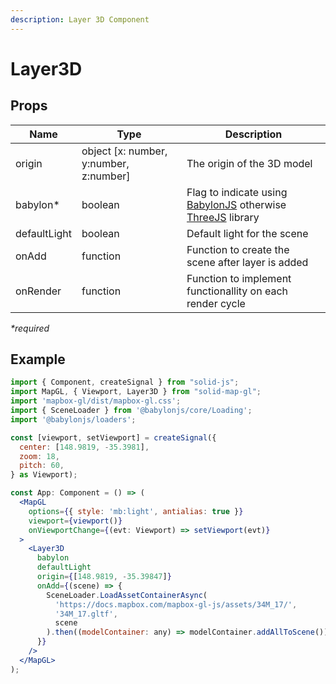 ```yaml
---
description: Layer 3D Component
---
```


# Layer3D

## Props

| Name         | Type                                   | Description                                                                                                      |
| ------------ | -------------------------------------- | ---------------------------------------------------------------------------------------------------------------- |
| origin       | object [x: number, y:number, z:number] | The origin of the 3D model                                                                                       |
| babylon\*    | boolean                                | Flag to indicate using [BabylonJS](https://www.babylonjs.com/) otherwise [ThreeJS](https://threejs.org/) library |
| defaultLight | boolean                                | Default light for the scene                                                                                      |
| onAdd        | function                               | Function to create the scene after layer is added                                                                |
| onRender     | function                               | Function to implement functionallity on each render cycle                                                        |

_\*required_

## Example

```jsx
import { Component, createSignal } from "solid-js";
import MapGL, { Viewport, Layer3D } from "solid-map-gl";
import 'mapbox-gl/dist/mapbox-gl.css';
import { SceneLoader } from '@babylonjs/core/Loading';
import '@babylonjs/loaders';

const [viewport, setViewport] = createSignal({
  center: [148.9819, -35.3981],
  zoom: 18,
  pitch: 60,
} as Viewport);

const App: Component = () => (
  <MapGL
    options={{ style: 'mb:light', antialias: true }}
    viewport={viewport()}
    onViewportChange={(evt: Viewport) => setViewport(evt)}
  >
    <Layer3D
      babylon
      defaultLight
      origin={[148.9819, -35.39847]}
      onAdd={(scene) => {
        SceneLoader.LoadAssetContainerAsync(
          'https://docs.mapbox.com/mapbox-gl-js/assets/34M_17/',
          '34M_17.gltf',
          scene
        ).then((modelContainer: any) => modelContainer.addAllToScene());
      }}
    />
  </MapGL>
);
```
